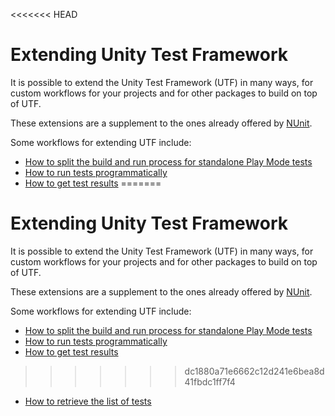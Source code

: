 <<<<<<< HEAD
# Extending Unity Test Framework
It is possible to extend the Unity Test Framework (UTF) in many ways, for custom workflows for your projects and for other packages to build on top of UTF.

These extensions are a supplement to the ones already offered by [NUnit](https://github.com/nunit/docs/wiki/Framework-Extensibility).

Some workflows for extending UTF include:
* [How to split the build and run process for standalone Play Mode tests](./reference-attribute-testplayerbuildmodifier.md#split-build-and-run-for-player-mode-tests)
* [How to run tests programmatically](./extension-run-tests.md)
* [How to get test results](./extension-get-test-results.md)
=======
# Extending Unity Test Framework
It is possible to extend the Unity Test Framework (UTF) in many ways, for custom workflows for your projects and for other packages to build on top of UTF.

These extensions are a supplement to the ones already offered by [NUnit](https://github.com/nunit/docs/wiki/Framework-Extensibility).

Some workflows for extending UTF include:
* [How to split the build and run process for standalone Play Mode tests](./reference-attribute-testplayerbuildmodifier.md#split-build-and-run-for-player-mode-tests)
* [How to run tests programmatically](./extension-run-tests.md)
* [How to get test results](./extension-get-test-results.md)
>>>>>>> dc1880a71e6662c12d241e6bea8d41fbdc1ff7f4
* [How to retrieve the list of tests](./extension-retrieve-test-list.md) 